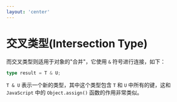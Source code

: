```yaml
---
layout: 'center'
---
```


# 交叉类型(Intersection Type)

而交叉类型则适用于对象的"合并"，它使用 `&` 符号进行连接，如下：

```ts
type result = T & U;
```

`T & U` 表示一个新的类型，其中这个类型包含 `T` 和 `U` 中所有的键，这和 `JavaScript` 中的 `Object.assign()` 函数的作用非常类似。